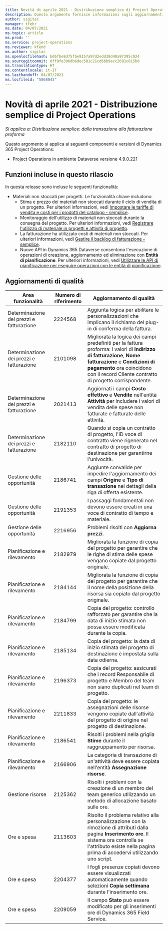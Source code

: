 ```yaml
---
title: Novità di aprile 2021 - Distribuzione semplice di Project Operations
description: Questo argomento fornisce informazioni sugli aggiornamenti di qualità disponibili nella versione di aprile 2021 della distribuzione semplice di Project Operations.
author: sigitac
manager: tfehr
ms.date: 04/07/2021
ms.topic: article
ms.prod: ''
ms.service: project-operations
ms.reviewer: kfend
ms.author: sigitac
ms.openlocfilehash: bd6fbe8d75fbe9157a97d2edd38d40a97395c924
ms.sourcegitcommit: 8ff9fe396db6dec581c21cd6bb9acc2691c815b0
ms.translationtype: HT
ms.contentlocale: it-IT
ms.lasthandoff: 04/07/2021
ms.locfileid: "5868043"
---
```

# <a name="whats-new-april-2021---project-operations-lite-deployment"></a>Novità di aprile 2021 - Distribuzione semplice di Project Operations

_Si applica a: Distribuzione semplice: dalla transazione alla fatturazione proforma_

Questo argomento si applica ai seguenti componenti e versioni di Dynamics 365 Project Operations:

  - Project Operations in ambiente Dataverse versione 4.9.0.221 

## <a name="features-included-in-this-release"></a>Funzioni incluse in questo rilascio

In questa release sono incluse le seguenti funzionalità:

- Materiali non stoccati per progetti. Le funzionalità chiave includono:
  - Stima e prezzo dei materiali non stoccati durante il ciclo di vendita di un progetto. Per ulteriori informazioni, vedi [Impostare le tariffe di vendita e costi per i prodotti del catalogo - semplice](../pricing-costing/set-up-cost-sales-rates-catalog-products.md).
  - Monitoraggio dell'utilizzo di materiali non stoccati durante la consegna del progetto. Per ulteriori informazioni, vedi [Registrare l'utilizzo di materiale in progetti e attività di progetto](../../material/material-usage-log.md).
  - La fatturazione ha utilizzato costi di materiali non stoccati. Per ulteriori informazioni, vedi [Gestire il backlog di fatturazione - semplice](../proforma-invoicing/manage-billing-backlog-sales.md#product-billing-backlog).
  - Nuove API in Dynamics 365 Dataverse consentono l'esecuzione di operazioni di creazione, aggiornamento ed eliminazione con **Entità di pianificazione**. Per ulteriori informazioni, vedi [Utilizzare le API di pianificazione per eseguire operazioni con le entità di pianificazione](../../project-management/schedule-api-preview.md).

## <a name="quality-updates"></a>Aggiornamenti di qualità

| **Area funzionalità** | **Numero di riferimento** | **Aggiornamento di qualità** |
| --- | --- | --- |
| Determinazione dei prezzi e fatturazione | 2224568 | Aggiunta logica per abilitare le personalizzazioni che implicano il richiamo del plug-in di conferma della fattura. |
| Determinazione dei prezzi e fatturazione | 2101098 | Migliorata la logica dei campi predefiniti per la fattura proforma: i valori di **Indirizzo di fatturazione**, **Nome fatturazione** e **Condizioni di pagamento** ora coincidono con il record Cliente contratto di progetto corrispondente. |
| Determinazione dei prezzi e fatturazione | 2021413 | Aggiornati i campi **Costo effettivo** e **Vendite** nell'entità **Attività** per includere i valori di vendita delle spese non fatturate e fatturate delle attività. |
| Determinazione dei prezzi e fatturazione | 2182110 | Quando si copia un contratto di progetto, l'ID voce di contratto viene rigenerato nel contratto di progetto di destinazione per garantirne l'univocità. |
| Gestione delle opportunità | 2186741 | Aggiunte convalide per impedire l'aggiornamento dei campi **Origine** e **Tipo di transazione** nei dettagli della riga di offerta esistente. |
| Gestione delle opportunità | 2191353 | I passaggi fondamentali non devono essere creati in una voce di contratto di tempo e materiale. |
| Gestione delle opportunità | 2216956 | Problemi risolti con **Aggiorna prezzi**. |
| Pianificazione e rilevamento | 2182979 | Migliorata la funzione di copia del progetto per garantire che le righe di stima delle spese vengano copiate dal progetto originale. |
| Pianificazione e rilevamento | 2184144 | Migliorata la funzione di copia del progetto per garantire che il nome della posizione della risorsa sia copiato dal progetto originale. |
| Pianificazione e rilevamento | 2184799 | Copia del progetto: controllo rafforzato per garantire che la data di inizio stimata non possa essere modificata durante la copia. |
| Pianificazione e rilevamento | 2185134 | Copia del progetto: la data di inizio stimata del progetto di destinazione è impostata sulla data odierna. |
| Pianificazione e rilevamento | 2196373 | Copia del progetto: assicurati che i record Responsabile di progetto e Membro del team non siano duplicati nel team di progetto. |
| Pianificazione e rilevamento | 2211833 | Copia del progetto: le assegnazioni delle risorse vengono copiate dall'attività del progetto di origine nel progetto di destinazione. |
| Pianificazione e rilevamento | 2186541 | Risolti i problemi nella griglia **Stime** durante il raggruppamento per risorsa. |
| Pianificazione e rilevamento | 2166906 | La categoria di transazione di un'attività deve essere copiata nell'entità **Assegnazione risorse**. |
| Gestione risorse | 2125362 | Risolti i problemi con la creazione di un membro del team generico utilizzando un metodo di allocazione basato sulle ore. |
| Ore e spesa | 2113603 | Risolto il problema relativo alla personalizzazione con la rimozione di attributi dalla pagina **Inserimento ore**. Il sistema ora controlla se l'attributo esiste nella pagina prima di accedervi utilizzando uno script. |
| Ore e spesa | 2204377 | I fogli presenze copiati devono essere visualizzati automaticamente quando selezioni **Copia settimana** durante l'inserimento ore. |
| Ore e spesa | 2209059 | Il campo **Stato** può essere modificato per gli inserimenti ore di Dynamics 365 Field Service. |
